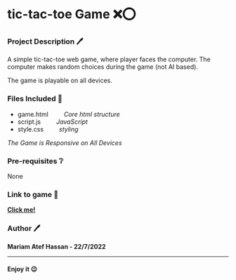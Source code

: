 # tic-tac-toe Game :x::o:


### Project Description :pen:

A simple tic-tac-toe web game, where player faces the computer. The computer makes random choices during the game (not AI based). 

The game is playable on all devices.


### Files Included 	:file_folder:

- game.html &nbsp;&nbsp;&nbsp;&nbsp;&nbsp;&nbsp;&nbsp; _Core html structure_
- script.js   &nbsp;&nbsp;&nbsp;&nbsp;&nbsp;&nbsp;&nbsp;   _JavaScript_
- style.css   &nbsp;&nbsp;&nbsp;&nbsp;&nbsp;&nbsp;&nbsp;   _styling_

_The Game is Responsive on All Devices_

### Pre-requisites :grey_question:

None

### Link to game :link:

**<a href="https://mariamatef226.github.io/tic-tac-toe/game.html"> Click me! </a>**


### Author 🖊️

**Mariam Atef Hassan  - 22/7/2022**

<hr>

#### Enjoy it :wink:
